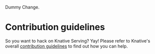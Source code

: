 Dummy Change.
# Contribution guidelines

So you want to hack on Knative Serving? Yay! Please refer to Knative's overall
[contribution guidelines](https://www.knative.dev/contributing/) to find out how
you can help.
